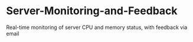 # Server-Monitoring-and-Feedback
Real-time monitoring of server CPU and memory status, with feedback via email
